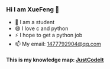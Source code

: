 ### Hi I am XueFeng 👋
- 🔭 I am a student
- 😄 I love c and python
- ⚡ I hope to get a python job
- 📫 My email: 1477792904@qq.com

#### This is my knowledge map: [JustCodeIt](https://github.com/Lns-XueFeng/JustCodeIt)

<!--
**Lns-XueFeng/Lns-XueFeng** is a ✨ _special_ ✨ repository because its `README.md` (this file) appears on your GitHub profile.

Here are some ideas to get you started:

- 🔭 I’m currently working on ...
- 🌱 I’m currently learning ...
- 👯 I’m looking to collaborate on ...
- 🤔 I’m looking for help with ...
- 💬 Ask me about ...
- 📫 How to reach me: ...
- 😄 Pronouns: ...
- ⚡ Fun fact: ...
-->
